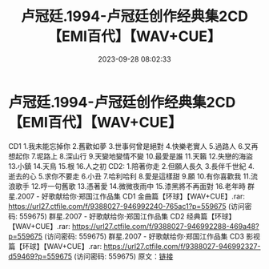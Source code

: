 ﻿---
title: 卢冠廷.1994-卢冠廷创作经典集2CD【EMI百代】【WAV+CUE】
date: 2023-09-28 08:02:33
categories: WAV车载音乐、镜像
tags: 华语中文
---
# 卢冠廷.1994-卢冠廷创作经典集2CD【EMI百代】【WAV+CUE】

CD1
1.我未能忘掉你
2.舊歡如夢
3.世事何曾是絕對
4.快樂老實人
5.過路人
6.又再想起你
7.坭路上
8.深山行
9.天變地變情不變
10.最愛是誰
11.天籟
12.失戀的海盜
13.小鎮
14.天鳥
15.根
16.人之初
CD2:
1.陪著你走
2.但願人長久
3.長伴千世紀
4.逝去的心
5.求你不要走
6.小丑
7.哈利哈利
8.愛是這樣甜
9.願
10.有你喜歡我
11.流浪歌手
12.哼一句舊歌
13.憑著愛
14.微微夜雨中
15.漆黑將不再面對
16.老年時
群星.2007 - 好歌献给你·郑国江作品集 CD1 金曲篇【环球】【WAV+CUE】.rar: https://url27.ctfile.com/f/9388027-946992240-765ac1?p=559675
(访问密码: 559675)
群星.2007 - 好歌献给你·郑国江作品集 CD2 经典篇【环球】【WAV+CUE】.rar: https://url27.ctfile.com/f/9388027-946992288-469a48?p=559675
(访问密码: 559675)
群星.2007 - 好歌献给你·郑国江作品集 CD3 影视篇【环球】【WAV+CUE】.rar: https://url27.ctfile.com/f/9388027-946992327-d59469?p=559675
(访问密码: 559675)
原文：[链接](https://blog.sina.com.cn/s/blog_1647c7e76010313k2.html)